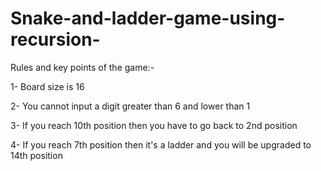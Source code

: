 # Snake-and-ladder-game-using-recursion-


Rules and key points of the game:-

1- Board size is 16

2- You cannot input a digit greater than 6 and lower than 1

3- If you reach 10th position then you have to go back to 2nd position

4- If you reach 7th position then it's a ladder and you will be upgraded to 14th position
